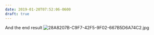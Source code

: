 ```yaml
---
date: 2019-01-20T07:52:06-0600
draft: true
---
```




And the end result ![28A8207B-C9F7-42F5-9F02-667B5D6A74C2.jpg](http://ianwhitney.micro.blog/uploads/2019/71f2fa7aa1.jpg)



